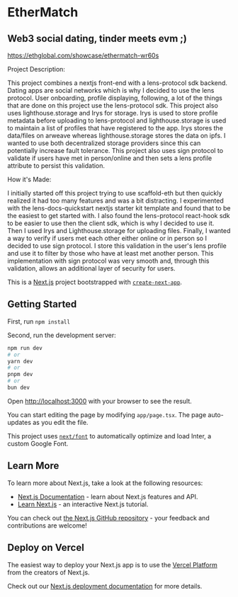 
# EtherMatch

## Web3 social dating, tinder meets evm ;)


https://ethglobal.com/showcase/ethermatch-wr60s

Project Description: <br>

This project combines a nextjs front-end with a lens-protocol sdk backend. Dating apps are social networks which is why I decided to use the lens protocol. User onboarding, profile displaying, following, a lot of the things that are done on this project use the lens-protocol sdk. This project also uses lighthouse.storage and Irys for storage. Irys is used to store profile metadata before uploading to lens-protocol and lighthouse.storage is used to maintain a list of profiles that have registered to the app. Irys stores the data/files on arweave whereas lighthouse.storage stores the data on ipfs. I wanted to use both decentralized storage providers since this can potentially increase fault tolerance. This project also uses sign protocol to validate if users have met in person/online and then sets a lens profile attribute to persist this validation.

How it's Made: <br>

I initially started off this project trying to use scaffold-eth but then quickly realized it had too many features and was a bit distracting. I experimented with the lens-docs-quickstart nextjs starter kit template and found that to be the easiest to get started with. I also found the lens-protocol react-hook sdk to be easier to use then the client sdk, which is why I decided to use it. Then I used Irys and Lighthouse.storage for uploading files. Finally, I wanted a way to verify if users met each other either online or in person so I decided to use sign protocol. I store this validation in the user's lens profile and use it to filter by those who have at least met another person. This implementation with sign protocol was very smooth and, through this validation, allows an additional layer of security for users.






This is a [Next.js](https://nextjs.org/) project bootstrapped with [`create-next-app`](https://github.com/vercel/next.js/tree/canary/packages/create-next-app).

## Getting Started

First, run ```npm install```

Second, run the development server:

```bash
npm run dev
# or
yarn dev
# or
pnpm dev
# or
bun dev
```

Open [http://localhost:3000](http://localhost:3000) with your browser to see the result.

You can start editing the page by modifying `app/page.tsx`. The page auto-updates as you edit the file.

This project uses [`next/font`](https://nextjs.org/docs/basic-features/font-optimization) to automatically optimize and load Inter, a custom Google Font.

## Learn More

To learn more about Next.js, take a look at the following resources:

- [Next.js Documentation](https://nextjs.org/docs) - learn about Next.js features and API.
- [Learn Next.js](https://nextjs.org/learn) - an interactive Next.js tutorial.

You can check out [the Next.js GitHub repository](https://github.com/vercel/next.js/) - your feedback and contributions are welcome!

## Deploy on Vercel

The easiest way to deploy your Next.js app is to use the [Vercel Platform](https://vercel.com/new?utm_medium=default-template&filter=next.js&utm_source=create-next-app&utm_campaign=create-next-app-readme) from the creators of Next.js.

Check out our [Next.js deployment documentation](https://nextjs.org/docs/deployment) for more details.


